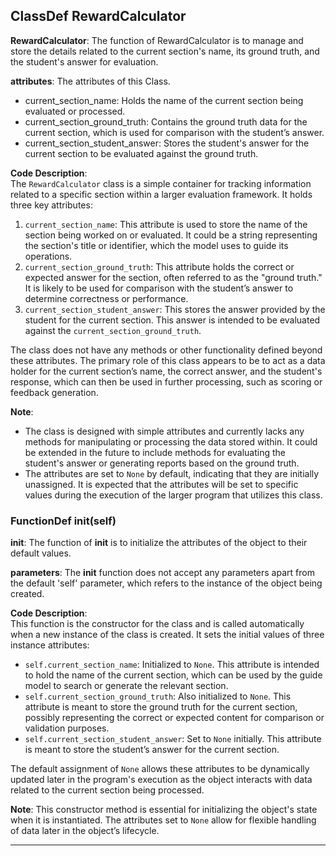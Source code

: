 ## ClassDef RewardCalculator
**RewardCalculator**: The function of RewardCalculator is to manage and store the details related to the current section's name, its ground truth, and the student's answer for evaluation.

**attributes**: The attributes of this Class.
- current_section_name: Holds the name of the current section being evaluated or processed.
- current_section_ground_truth: Contains the ground truth data for the current section, which is used for comparison with the student’s answer.
- current_section_student_answer: Stores the student's answer for the current section to be evaluated against the ground truth.

**Code Description**:  
The `RewardCalculator` class is a simple container for tracking information related to a specific section within a larger evaluation framework. It holds three key attributes:
1. `current_section_name`: This attribute is used to store the name of the section being worked on or evaluated. It could be a string representing the section's title or identifier, which the model uses to guide its operations.
2. `current_section_ground_truth`: This attribute holds the correct or expected answer for the section, often referred to as the "ground truth." It is likely to be used for comparison with the student’s answer to determine correctness or performance.
3. `current_section_student_answer`: This stores the answer provided by the student for the current section. This answer is intended to be evaluated against the `current_section_ground_truth`.

The class does not have any methods or other functionality defined beyond these attributes. The primary role of this class appears to be to act as a data holder for the current section’s name, the correct answer, and the student's response, which can then be used in further processing, such as scoring or feedback generation.

**Note**:  
- The class is designed with simple attributes and currently lacks any methods for manipulating or processing the data stored within. It could be extended in the future to include methods for evaluating the student's answer or generating reports based on the ground truth.
- The attributes are set to `None` by default, indicating that they are initially unassigned. It is expected that the attributes will be set to specific values during the execution of the larger program that utilizes this class.
### FunctionDef __init__(self)
**__init__**: The function of __init__ is to initialize the attributes of the object to their default values.

**parameters**: The __init__ function does not accept any parameters apart from the default 'self' parameter, which refers to the instance of the object being created.

**Code Description**:  
This function is the constructor for the class and is called automatically when a new instance of the class is created. It sets the initial values of three instance attributes:
- `self.current_section_name`: Initialized to `None`. This attribute is intended to hold the name of the current section, which can be used by the guide model to search or generate the relevant section.
- `self.current_section_ground_truth`: Also initialized to `None`. This attribute is meant to store the ground truth for the current section, possibly representing the correct or expected content for comparison or validation purposes.
- `self.current_section_student_answer`: Set to `None` initially. This attribute is meant to store the student’s answer for the current section.

The default assignment of `None` allows these attributes to be dynamically updated later in the program's execution as the object interacts with data related to the current section being processed.

**Note**: This constructor method is essential for initializing the object's state when it is instantiated. The attributes set to `None` allow for flexible handling of data later in the object’s lifecycle.
***
